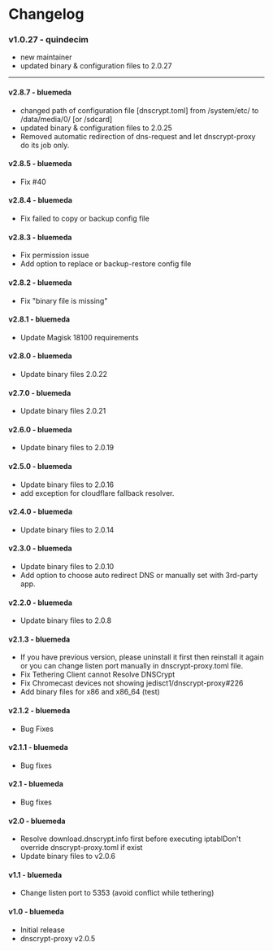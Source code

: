 # Changelog

### v1.0.27 - quindecim

* new maintainer
* updated binary & configuration files to 2.0.27


-----



#### v2.8.7 - bluemeda

* changed path of configuration file [dnscrypt.toml] from /system/etc/ to /data/media/0/ [or /sdcard]
* updated binary & configuration files to 2.0.25
* Removed automatic redirection of dns-request and let dnscrypt-proxy do its job only.

#### v2.8.5 - bluemeda

* Fix #40

#### v2.8.4 - bluemeda

* Fix failed to copy or backup config file

#### v2.8.3 - bluemeda

* Fix permission issue
* Add option to replace or backup-restore config file

#### v2.8.2 - bluemeda

* Fix "binary file is missing"

#### v2.8.1 - bluemeda

* Update Magisk 18100 requirements

#### v2.8.0 - bluemeda

* Update binary files 2.0.22

#### v2.7.0 - bluemeda

* Update binary files 2.0.21

#### v2.6.0 - bluemeda

* Update binary files to 2.0.19

#### v2.5.0 - bluemeda

* Update binary files to 2.0.16
* add exception for cloudflare fallback resolver.

#### v2.4.0 - bluemeda

* Update binary files to 2.0.14

#### v2.3.0 - bluemeda

* Update binary files to 2.0.10
* Add option to choose auto redirect DNS or manually set with 3rd-party app.

#### v2.2.0 - bluemeda

* Update binary files to 2.0.8

#### v2.1.3 - bluemeda

* If you have previous version, please uninstall it first then reinstall it again or you can change listen port manually in dnscrypt-proxy.toml file.
* Fix Tethering Client cannot Resolve DNSCrypt
* Fix Chromecast devices not showing jedisct1/dnscrypt-proxy#226
* Add binary files for x86 and x86_64 (test)

#### v2.1.2 - bluemeda

* Bug Fixes

#### v2.1.1 - bluemeda

* Bug fixes

#### v2.1 - bluemeda

* Bug fixes

#### v2.0 - bluemeda

* Resolve download.dnscrypt.info first before executing iptablDon't override dnscrypt-proxy.toml if exist
* Update binary files to v2.0.6

#### v1.1 - bluemeda

* Change listen port to 5353 (avoid conflict while tethering)

#### v1.0 - bluemeda

* Initial release
* dnscrypt-proxy v2.0.5

